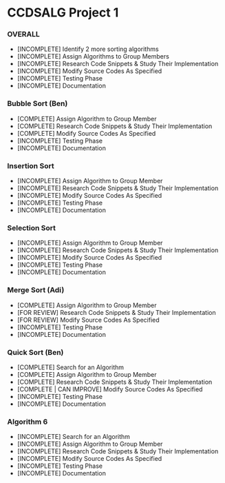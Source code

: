 # CCDSALG Project 1

### OVERALL
- [INCOMPLETE] Identify 2 more sorting algorithms
- [INCOMPLETE] Assign Algorithms to Group Members
- [INCOMPLETE] Research Code Snippets & Study Their Implementation
- [INCOMPLETE] Modify Source Codes As Specified
- [INCOMPLETE] Testing Phase
- [INCOMPLETE] Documentation

### Bubble Sort (Ben)
- [COMPLETE] Assign Algorithm to Group Member
- [COMPLETE] Research Code Snippets & Study Their Implementation
- [COMPLETE] Modify Source Codes As Specified
- [INCOMPLETE] Testing Phase
- [INCOMPLETE] Documentation

### Insertion Sort
- [INCOMPLETE] Assign Algorithm to Group Member
- [INCOMPLETE] Research Code Snippets & Study Their Implementation
- [INCOMPLETE] Modify Source Codes As Specified
- [INCOMPLETE] Testing Phase
- [INCOMPLETE] Documentation

### Selection Sort
- [INCOMPLETE] Assign Algorithm to Group Member
- [INCOMPLETE] Research Code Snippets & Study Their Implementation
- [INCOMPLETE] Modify Source Codes As Specified
- [INCOMPLETE] Testing Phase
- [INCOMPLETE] Documentation

### Merge Sort (Adi)
- [COMPLETE] Assign Algorithm to Group Member
- [FOR REVIEW] Research Code Snippets & Study Their Implementation
- [FOR REVIEW] Modify Source Codes As Specified
- [INCOMPLETE] Testing Phase
- [INCOMPLETE] Documentation

### Quick Sort (Ben)
- [COMPLETE] Search for an Algorithm
- [COMPLETE] Assign Algorithm to Group Member
- [COMPLETE] Research Code Snippets & Study Their Implementation
- [COMPLETE | CAN IMPROVE] Modify Source Codes As Specified
- [INCOMPLETE] Testing Phase
- [INCOMPLETE] Documentation

### Algorithm 6
- [INCOMPLETE] Search for an Algorithm
- [INCOMPLETE] Assign Algorithm to Group Member
- [INCOMPLETE] Research Code Snippets & Study Their Implementation
- [INCOMPLETE] Modify Source Codes As Specified
- [INCOMPLETE] Testing Phase
- [INCOMPLETE] Documentation
